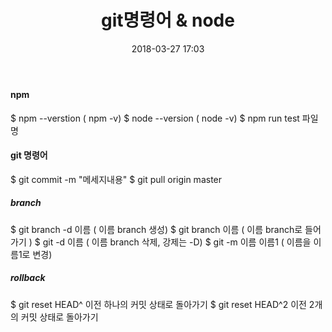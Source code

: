 ﻿---
layout:  post 
title:  "git명령어 & node"
date: 2018-03-27 17:03
categories: explanation
tags: git
---

#### npm
$ npm --verstion ( npm -v)
$ node --version ( node -v)
$ npm run test 파일명

#### git 명령어
$ git commit -m "메세지내용" 
$ git pull origin master 

##### branch
$ git branch -d 이름 ( 이름 branch 생성)
$ git branch 이름 ( 이름 branch로 들어가기 )
$ git -d 이름 ( 이름 branch 삭제, 강제는 -D)
$ git -m 이름 이름1 ( 이름을 이름1로 변경)

##### rollback 
$ git reset HEAD^ 이전 하나의 커밋 상태로 돌아가기
$ git reset HEAD^2 이전 2개의 커밋 상태로 돌아가기


